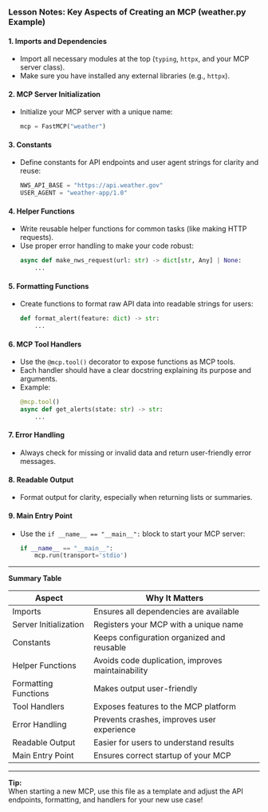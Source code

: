 ### Lesson Notes: Key Aspects of Creating an MCP (weather.py Example)

#### 1. **Imports and Dependencies**
- Import all necessary modules at the top (`typing`, `httpx`, and your MCP server class).
- Make sure you have installed any external libraries (e.g., `httpx`).

#### 2. **MCP Server Initialization**
- Initialize your MCP server with a unique name:
  ```python
  mcp = FastMCP("weather")
  ```

#### 3. **Constants**
- Define constants for API endpoints and user agent strings for clarity and reuse:
  ```python
  NWS_API_BASE = "https://api.weather.gov"
  USER_AGENT = "weather-app/1.0"
  ```

#### 4. **Helper Functions**
- Write reusable helper functions for common tasks (like making HTTP requests).
- Use proper error handling to make your code robust:
  ```python
  async def make_nws_request(url: str) -> dict[str, Any] | None:
      ...
  ```

#### 5. **Formatting Functions**
- Create functions to format raw API data into readable strings for users:
  ```python
  def format_alert(feature: dict) -> str:
      ...
  ```

#### 6. **MCP Tool Handlers**
- Use the `@mcp.tool()` decorator to expose functions as MCP tools.
- Each handler should have a clear docstring explaining its purpose and arguments.
- Example:
  ```python
  @mcp.tool()
  async def get_alerts(state: str) -> str:
      ...
  ```

#### 7. **Error Handling**
- Always check for missing or invalid data and return user-friendly error messages.

#### 8. **Readable Output**
- Format output for clarity, especially when returning lists or summaries.

#### 9. **Main Entry Point**
- Use the `if __name__ == "__main__":` block to start your MCP server:
  ```python
  if __name__ == "__main__":
      mcp.run(transport='stdio')
  ```

---

**Summary Table**

| Aspect                | Why It Matters                                      |
|-----------------------|-----------------------------------------------------|
| Imports               | Ensures all dependencies are available              |
| Server Initialization | Registers your MCP with a unique name               |
| Constants             | Keeps configuration organized and reusable          |
| Helper Functions      | Avoids code duplication, improves maintainability   |
| Formatting Functions  | Makes output user-friendly                          |
| Tool Handlers         | Exposes features to the MCP platform                |
| Error Handling        | Prevents crashes, improves user experience          |
| Readable Output       | Easier for users to understand results              |
| Main Entry Point      | Ensures correct startup of your MCP                 |

---

**Tip:**  
When starting a new MCP, use this file as a template and adjust the API endpoints, formatting, and handlers for your new use case!
